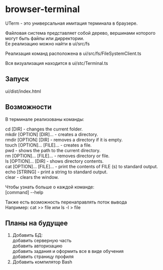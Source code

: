# browser-terminal

UTerm - это универсальная имитация терминала в браузере.<br>

Файловая система представляет собой дерево, вершинами которого могут быть файлы или дирректории.<br>
Ее реализацию можно найти в ui/src/fs<br>

Реализация команд расположена в ui/src/fs/FileSystemClient.ts<br>

Вся визуализация находится в ui/stc/Terminal.ts<br>

## Запуск

ui/dist/index.html<br>
## Возможности

В терминале реализованы команды:<br>

cd [DIR] - changes the current folder.<br>
mkdir [OPTION] [DIR]... - creates a directory.<br>
rmdir [OPTION] [DIR] - removes a directory if it is empty.<br>
touch [OPTION]... [FILE]... - creates a file.<br>
pwd - shows the path to the current directory.<br>
rm [OPTION]... [FILE]... - removes directory or file.<br>
ls [OPTION]... [DIR] - shows directory contents.<br>
cat [OPTION]... [FILE]... - print the contents of FILE (s) to standard output.<br>
echo [STRING] - print a string to standard output.<br>
clear - clears the window.<br>

Чтобы узнать больше о каждой команде:<br>
[command] --help<br>

Также есть возможность перенаправлять поток вывода<br>
Например: cat >> file или ls -l > file<br>
## Планы на будущее

1) Добавить БД:<br>
    добавить серверную часть<br>
    добавить авторизацию<br>
    добавить задания и оформить все в виде обучения<br>
    добавить страницу профиля<br>
2) Добавить компилятор Bash<br>

